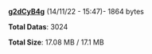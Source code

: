 [**g2dCyB4g**](/data/g2dCyB4g.txt) (14/11/22 - 15:47)- 1864 bytes

**Total Datas**: 3024

**Total Size**: 17.08 MB / 17.1 MB